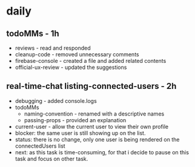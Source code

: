 # daily

## todoMMs - 1h
* reviews - read and responded
* cleanup-code - removed unnecessary comments
* firebase-console - created a file and added related contents
* official-ux-review - updated the suggestions

## real-time-chat listing-connected-users - 2h
* debugging - added console.logs
* todoMMs
  * naming-convention - renamed with a descriptive names
  * passing-props - provided an explanation
* current-user - allow the current user to view their own profile
* blocker: the same user is still showing up on the list.
* status: there is no change, only one user is being rendered on the connectedUsers list
* next: as this task is time-consuming, for that i decide to pause on this task and focus on other task.